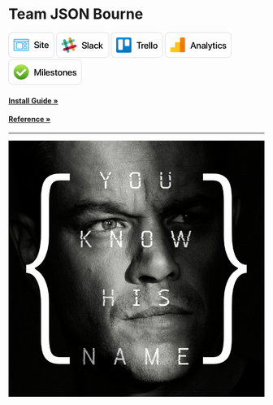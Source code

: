 # Team JSON Bourne

<a href="https://findmyappetite.com" title="Site" target="_blank"><img src="repo_resources/Site Button.png" alt="Site" height="50px" /></a>
<a href="https://json-bourne.slack.com" title="Slack" target="_blank"><img src="repo_resources/Slack Button.png" alt="Slack" height="50px" /></a>
<a href="https://trello.com/jsonbourne" title="Trello" target="_blank"><img src="repo_resources/Trello Button.png" alt="Trello" height="50px" /></a>
<a href="https://analytics.google.com/analytics/web/#embed/report-home/a107916920w161141114p162281593" title="Analytics" target="_blank"><img src="repo_resources/Analytics Button.png" alt="Analytics" height="50px" /></a>
<a href="https://github.com/Burry/JSON-Bourne-Temp-Name/milestones?direction=asc&sort=due_date" title="Milestones" target="_blank"><img src="repo_resources/Milestones Button.png" alt="Milestones" height="50px" /></a>

#### [Install Guide &raquo;](https://github.com/Burry/JSON-Bourne/blob/master/doc/install.md)
#### [Reference &raquo;](https://github.com/Burry/JSON-Bourne/blob/master/doc/reference.md)

---

<p align="center"><img src="repo_resources/JSON Bourne.jpg"></p>
